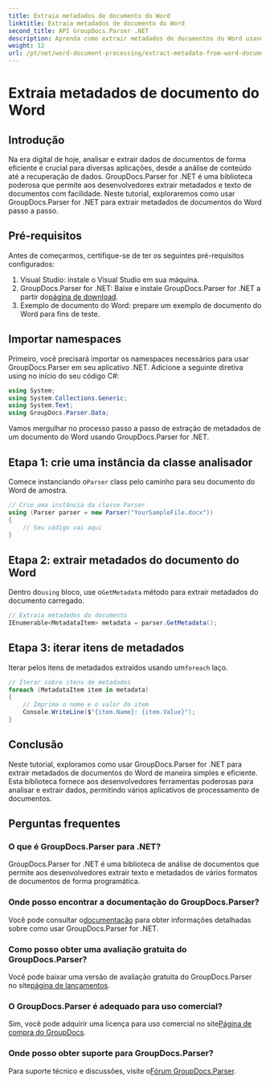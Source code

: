 ```yaml
---
title: Extraia metadados de documento do Word
linktitle: Extraia metadados de documento do Word
second_title: API GroupDocs.Parser .NET
description: Aprenda como extrair metadados de documentos do Word usando GroupDocs.Parser for .NET. Etapas fáceis para analisar e recuperar informações de documentos.
weight: 12
url: /pt/net/word-document-processing/extract-metadata-from-word-document/
---
```


# Extraia metadados de documento do Word

## Introdução
Na era digital de hoje, analisar e extrair dados de documentos de forma eficiente é crucial para diversas aplicações, desde a análise de conteúdo até a recuperação de dados. GroupDocs.Parser for .NET é uma biblioteca poderosa que permite aos desenvolvedores extrair metadados e texto de documentos com facilidade. Neste tutorial, exploraremos como usar GroupDocs.Parser for .NET para extrair metadados de documentos do Word passo a passo.
## Pré-requisitos
Antes de começarmos, certifique-se de ter os seguintes pré-requisitos configurados:
1. Visual Studio: instale o Visual Studio em sua máquina.
2.  GroupDocs.Parser for .NET: Baixe e instale GroupDocs.Parser for .NET a partir do[página de download](https://releases.groupdocs.com/parser/net/).
3. Exemplo de documento do Word: prepare um exemplo de documento do Word para fins de teste.
## Importar namespaces
Primeiro, você precisará importar os namespaces necessários para usar GroupDocs.Parser em seu aplicativo .NET. Adicione a seguinte diretiva using no início do seu código C#:
```csharp
using System;
using System.Collections.Generic;
using System.Text;
using GroupDocs.Parser.Data;
```
Vamos mergulhar no processo passo a passo de extração de metadados de um documento do Word usando GroupDocs.Parser for .NET.
## Etapa 1: crie uma instância da classe analisador
 Comece instanciando o`Parser` class pelo caminho para seu documento do Word de amostra.
```csharp
// Crie uma instância da classe Parser
using (Parser parser = new Parser("YourSampleFile.docx"))
{
    // Seu código vai aqui
}
```
## Etapa 2: extrair metadados do documento do Word
 Dentro do`using` bloco, use o`GetMetadata` método para extrair metadados do documento carregado.
```csharp
// Extraia metadados do documento
IEnumerable<MetadataItem> metadata = parser.GetMetadata();
```
## Etapa 3: iterar itens de metadados
 Iterar pelos itens de metadados extraídos usando um`foreach` laço.
```csharp
// Iterar sobre itens de metadados
foreach (MetadataItem item in metadata)
{
    // Imprima o nome e o valor do item
    Console.WriteLine($"{item.Name}: {item.Value}");
}
```
## Conclusão
Neste tutorial, exploramos como usar GroupDocs.Parser for .NET para extrair metadados de documentos do Word de maneira simples e eficiente. Esta biblioteca fornece aos desenvolvedores ferramentas poderosas para analisar e extrair dados, permitindo vários aplicativos de processamento de documentos.

## Perguntas frequentes
### O que é GroupDocs.Parser para .NET?
GroupDocs.Parser for .NET é uma biblioteca de análise de documentos que permite aos desenvolvedores extrair texto e metadados de vários formatos de documentos de forma programática.
### Onde posso encontrar a documentação do GroupDocs.Parser?
 Você pode consultar o[documentação](https://tutorials.groupdocs.com/parser/net/) para obter informações detalhadas sobre como usar GroupDocs.Parser for .NET.
### Como posso obter uma avaliação gratuita do GroupDocs.Parser?
 Você pode baixar uma versão de avaliação gratuita do GroupDocs.Parser no site[página de lançamentos](https://releases.groupdocs.com/).
### O GroupDocs.Parser é adequado para uso comercial?
 Sim, você pode adquirir uma licença para uso comercial no site[Página de compra do GroupDocs](https://purchase.groupdocs.com/buy).
### Onde posso obter suporte para GroupDocs.Parser?
 Para suporte técnico e discussões, visite o[Fórum GroupDocs.Parser](https://forum.groupdocs.com/c/parser/17).